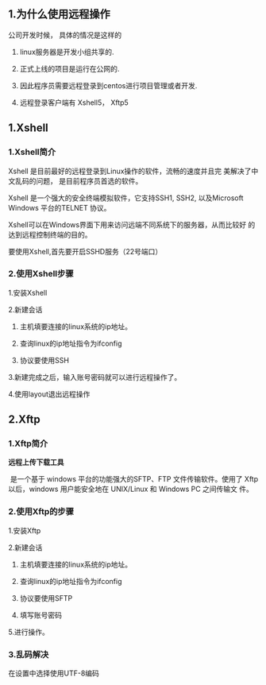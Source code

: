 ## 1.为什么使用远程操作

公司开发时候， 具体的情况是这样的 

1) linux服务器是开发小组共享的. 

2) 正式上线的项目是运行在公网的. 

3) 因此程序员需要远程登录到centos进行项目管理或者开发. 

4) 远程登录客户端有 Xshell5， Xftp5 

## **1.Xshell**

### 1.Xshell简介

 Xshell 是目前最好的远程登录到Linux操作的软件，流畅的速度并且完 美解决了中文乱码的问题， 是目前程序员首选的软件。

 Xshell 是一个强大的安全终端模拟软件，它支持SSH1, SSH2, 以及Microsoft Windows 平台的TELNET 协议。

 Xshell可以在Windows界面下用来访问远端不同系统下的服务器，从而比较好 的达到远程控制终端的目的。

要使用Xshell,首先要开启SSHD服务（22号端口）

### 2.使用Xshell步骤

1.安装Xshell

2.新建会话

1. 主机填要连接的linux系统的ip地址。

2. 查询linux的ip地址指令为ifconfig
3. 协议要使用SSH

3.新建完成之后，输入账号密码就可以进行远程操作了。

4.使用layout退出远程操作

## 2.Xftp

### 1.Xftp简介

**远程上传下载工具**

​		是一个基于 windows 平台的功能强大的SFTP、FTP 文件传输软件。使用了 Xftp 以后，windows 用户能安全地在 UNIX/Linux 和 Windows PC 之间传输文 件。

### 2.使用Xftp的步骤

1.安装Xftp

2.新建会话

1. 主机填要连接的linux系统的ip地址。

2. 查询linux的ip地址指令为ifconfig
3. 协议要使用SFTP
4. 填写账号密码

5.进行操作。

### 3.乱码解决

在设置中选择使用UTF-8编码

